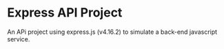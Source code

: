 # Express API Project
An APi project using express.js (v4.16.2) to simulate a back-end javascript service.
